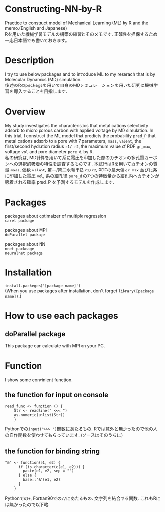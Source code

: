 # Constructing-NN-by-R
Practice to construct model of Mechanical Learning (ML) by R and the memo.(English and Japanese)  
Rを用いた機械学習モデルの構築の練習とそのメモです. 正確性を担保するため一応日本語でも書いておきます。  

# Description
I try to use below packages and to introduce ML to my reserach that is by Molecular Dynamics (MD) simulation.  
後述のRのpackageを用いて自身のMDシミュレーションを用いた研究に機械学習を導入することを目指します.  

# Overview
My study investigates the characteristics that metal cations selectivity adsorb to micro porous carbon with applied voltage by MD simulation. In this trial, I construct the ML model that predicts the probability `pred_P` that metal cations adsorb to a pore with 7 parameters, `mass`, `valent`, the first/second hydration radius `r1/ r2`, the maximum value of RDF `gr_max`, voltage `vol` and pore diameter `pore_d`, by R.       
私の研究は, MD計算を用いて系に電圧を印加した際のカチオンの多孔質カーボンへの選択的吸着の特性を調査するものです. 本試行はRを用いてカチオンの質量 `mass`, 価数 `valent`, 第一/第二水和半径 `r1/r2`, RDFの最大値 `gr_max` 並びに系に印加した電圧 `vol`, 系の細孔径 `pore_d` の7つの特徴量から細孔内へカチオンが吸着される確率 pred_P を予測するモデルを作成します.  

# Packages  
packages about optimaizer of multiple regression  
    `caret package`  
    
packages about MPI  
    `doParallel package`  

packages about NN  
    `nnet packeage`  
    `neuralnet package`

# Installation
`install.packeges('[package name]')`  
(When you use packages after installation, don't forget `library([package name])`.)
    
# How to use each packages
## doParallel package
This package can calculate with MPI on your PC.  


# Function
I show some convinient function.  
## the function for input on console
```
read_func <- function () {
    Str <- readline(" <<< ")
    as.numeric(unlist(Str))
    } 
```  
Pythonでの`input('>>>	')`関数にあたるもの. Rでは意外と無かったので他の人の自作関数を使わせてもらっています. (ソースはそのうちに)

## the function for binding string
```
"&" <- function(e1, e2) {
      if (is.character(c(e1, e2))) {
        paste(e1, e2, sep = "")
      } else {
        base::"&"(e1, e2)
      }
    }
```
Pythonでの`+`, Fortran90での`//`にあたるもの. 文字列を結合する関数. これもRには無かったので以下略.



